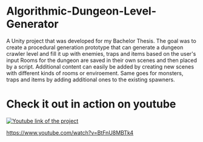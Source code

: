# Algorithmic-Dungeon-Level-Generator

A Unity project that was developed for my Bachelor Thesis.
The goal was to create a procedural generation prototype that can generate a dungeon crawler level and fill it up with enemies, traps and items based on the user's input
Rooms for the dungeon are saved in their own scenes and then placed by a script.
Additional content can easily be added by creating new scenes with different kinds of rooms or enviroement.
Same goes for monsters, traps and items by adding additional ones to the existing spawners. 

# Check it out in action on youtube

[![Youtube link of the project](https://img.youtube.com/vi/BtFnU8MBTk4/0.jpg)](https://www.youtube.com/watch?v=BtFnU8MBTk4)

https://www.youtube.com/watch?v=BtFnU8MBTk4
